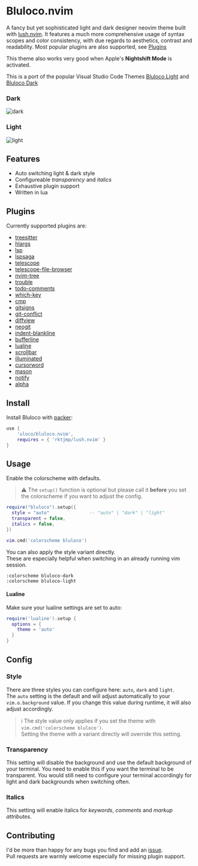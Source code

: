 # Bluloco.nvim

A fancy but yet sophisticated light and dark designer neovim theme built with [lush.nvim](https://github.com/rktjmp/lush.nvim).
It features a much more comprehensive usage of syntax scopes and color
consistency, with due regards to aesthetics, contrast and readability.
Most popular plugins are also supported, see [Plugins](#plugins)

This theme also works very good when Apple's **Nightshift Mode** is activated.

This is a port of the popular Visual Studio Code Themes
[Bluloco Light](https://github.com/uloco/theme-bluloco-light) and
[Bluloco Dark](https://github.com/uloco/theme-bluloco-dark)

### Dark

![dark](./screenshots/dark.png)

### Light

![light](./screenshots/light.png)

## Features

- Auto switching light & dark style
- Configureable _transparency_ and _italics_
- Exhaustive plugin support
- Written in lua

## Plugins

Currently supported plugins are:

- [treesitter](https://github.com/nvim-treesitter/nvim-treesitter)
- [hlargs](https://github.com/m-demare/hlargs.nvim)
- [lsp](https://github.com/neovim/lsp-config)
- [lspsaga](https://github.com/glepnir/lspsaga.nvim)
- [telescope](https://github.com/nvim-telescope/telescope.nvim)
- [telescope-file-browser](https://github.com/nvim-telescope/telescope-file-browser.nvim)
- [nvim-tree](https://github.com/kyazdani42/nvim-tree.lua)
- [trouble](https://github.com/folke/trouble.nvim)
- [todo-comments](https://github.com/folke/todo-comments.nvim)
- [which-key](https://github.com/liuchengxu/vim-which-key)
- [cmp](https://github.com/hrsh7th/nvim-cmp)
- [gitsigns](https://github.com/lewis6991/gitsigns.nvim)
- [git-conflict](https://github.com/akinsho/git-conflict.nvim)
- [diffview](https://github.com/sindrets/diffview.nvim)
- [neogit](https://github.com/TimUntersberger/neogit)
- [indent-blankline](https://github.com/lukas-reineke/indent-blankline.nvim)
- [bufferline](https://github.com/akinsho/nvim-bufferline.lua)
- [lualine](https://github.com/hoob3rt/lualine.nvim)
- [scrollbar](https://github.com/petertriho/nvim-scrollbar)
- [illuminated](https://github.com/RRethy/vim-illuminate)
- [cursorword](https://github.com/xiyaowong/nvim-cursorword)
- [mason](https://github.com/williamboman/mason.nvim)
- [notify](https://github.com/rcarriga/nvim-notify)
- [alpha](https://github.com/goolord/alpha-nvim)

<!--
TODO:
<details>
<summary> Example config </summary>
</details
- Foldable with screenshots
- Add needed config hereF -->

## Install

Install Bluloco with [packer](https://github.com/wbthomason/packer.nvim):

```lua
use {
    'uloco/bluloco.nvim',
    requires = { 'rktjmp/lush.nvim' }
}
```

## Usage

Enable the colorscheme with defaults.

> ⚠️ The `setup()` function is optional but please call it
> **before** you set the colorscheme if you want to adjust the config.

```lua
require("bluloco").setup({
  style = "auto"               -- "auto" | "dark" | "light"
  transparent = false,
  italics = false,
})

vim.cmd('colorscheme bluloco')
```

You can also apply the style variant directly.  
These are especially helpful when switching in an already running vim session.

```vim
:colorscheme bluloco-dark
:colorscheme bluloco-light
```

#### Lualine

Make sure your lualine settings are set to auto:

```lua
require('lualine').setup {
  options = {
    theme = 'auto'
  }
}
```

## Config

### Style

There are three styles you can configure here: `auto`, `dark` and `light`.  
The `auto` setting is the default and will adjust automatically to your
`vim.o.background` value. If you change this value during runtime, it will also adjust accordingly.

> ℹ️ The style value only applies if you set the theme with `vim.cmd('colorscheme bluloco')`.  
> Setting the theme with a variant directly will override this setting.

### Transparency

This setting will disable the background and use the default background of your terminal.
You need to enable this if you want the terminal to be transparent. You would still need to
configure your terminal accordingly for light and dark backgrounds when switching often.

<!-- TODO:  See: auto switching themes.
See: bluloco theme for iTerm2 -->

### Italics

This setting will enable italics for _keywords_, _comments_ and _markup attributes_.

<!-- ## Recipes
### Auto switching light & dark themes
 -->

## Contributing

I'd be more than happy for any bugs you find and add an [issue](https://github.com/uloco/bluloco.nvim/issues).  
Pull requests are warmly welcome especially for missing plugin support.
